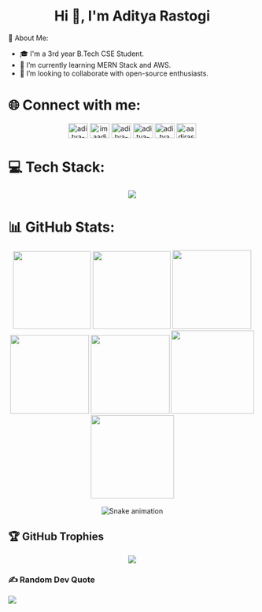 <h1 align="center">  Hi 👋, I'm Aditya Rastogi </h1> 

💫 About Me:
- 🎓 I'm a 3rd year B.Tech CSE Student.         
- 🌱 I’m currently learning MERN Stack and AWS.      
- 👯 I’m looking to collaborate with open-source enthusiasts. 

# 🌐 Connect with me:
<div align="center">
  <p align="center">
  <a href="https://www.linkedin.com/in/aditya-rastogi-5931b628a/" target="blank"><img align="center" src="https://raw.githubusercontent.com/rahuldkjain/github-profile-readme-generator/master/src/images/icons/Social/linked-in-alt.svg" alt="aditya-rastogi" height="30" width="40" /></a>
  <a href="https://instagram.com/imaadi39" target="blank"><img align="center" src="https://raw.githubusercontent.com/rahuldkjain/github-profile-readme-generator/master/src/images/icons/Social/instagram.svg" alt="imaadi39" height="30" width="40" /></a>
  <a href="https://leetcode.com/u/aditya1817/" target="blank"><img align="center" src="https://raw.githubusercontent.com/rahuldkjain/github-profile-readme-generator/master/src/images/icons/Social/leet-code.svg" alt="aditya-rastogi" height="30" width="40" /></a>
  <a href="https://www.geeksforgeeks.org/user/aadirash60j/" target="blank"><img align="center" src="https://raw.githubusercontent.com/rahuldkjain/github-profile-readme-generator/master/src/images/icons/Social/geeks-for-geeks.svg" alt="aditya-rastogi" height="30" width="40" /></a>
  <a href="https://www.codechef.com/users/zeal_whisk_20" target="blank"><img align="center" src="https://cdn.jsdelivr.net/npm/simple-icons@3.1.0/icons/codechef.svg" alt="aditya rastogi" height="30" width="40" /></a>
  <a href="https://codeforces.com/profile/aadirastogi5" target="blank"><img align="center" src="https://raw.githubusercontent.com/rahuldkjain/github-profile-readme-generator/master/src/images/icons/Social/codeforces.svg" alt="aadirastogi5" height="30" width="40" /></a>
  </p> 
</div>

# 💻 Tech Stack:
<div align="center">
    <img src="https://skillicons.dev/icons?i=mongodb,express,react,nodejs,cpp,python,java,html,css,javascript,bootstrap,aws,netlify,git,github,numpy,sql" />
</div>

# 📊 GitHub Stats:
<div align="center">

<img height="158em" src="https://github-profile-summary-cards.vercel.app/api/cards/profile-details?username=aditya18177&theme=radical">
<img height="158em" src="https://github-profile-summary-cards.vercel.app/api/cards/stats?username=aditya18177&theme=radical">
<img height="160em" src="https://github-profile-summary-cards.vercel.app/api/cards/repos-per-language?username=aditya18177&theme=radical">
<img height="160em" src="https://github-profile-summary-cards.vercel.app/api/cards/most-commit-language?username=aditya18177&theme=radical">
<img height="160em" src="https://github-profile-summary-cards.vercel.app/api/cards/productive-time?username=aditya18177&theme=radical&utcOffset=8">
<img height="169em" src="https://github-readme-stats.vercel.app/api?username=aditya18177&theme=radical&hide_border=false&include_all_commits=false&count_private=false">
<img height="169em" src="https://github-readme-streak-stats.herokuapp.com/?user=aditya18177&theme=radical">

</div><br>

<div align="center">
  <img src="https://profile-readme-generator.com/assets/snake.svg" alt="Snake animation" />
</div>

## 🏆 GitHub Trophies
<div align="center">
<img src="https://github-trophies.vercel.app/?username=aditya18177&theme=dracula&no-frame=false&no-bg=false&margin-w=4">
</div>

### ✍️ Random Dev Quote
![](https://quotes-github-readme.vercel.app/api?type=horizontal&theme=radical)


<!-- Proudly created with GPRM ( https://gprm.itsvg.in ) -->
